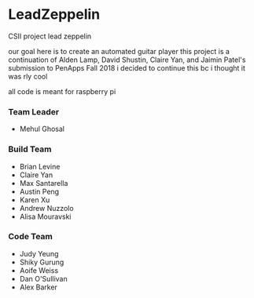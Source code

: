 # LeadZeppelin
CSII project lead zeppelin

our goal here is to create an automated guitar player
this project is a continuation of Alden Lamp, David Shustin, Claire Yan, and Jaimin Patel's submission to PenApps Fall 2018
i decided to continue this bc i thought it was rly cool

all code is meant for raspberry pi

### Team Leader
* Mehul Ghosal

### Build Team 
* Brian Levine
* Claire Yan
* Max Santarella
* Austin Peng
* Karen Xu
* Andrew Nuzzolo
* Alisa Mouravski 
  
### Code Team
* Judy Yeung
* Shiky Gurung
* Aoife Weiss
* Dan O'Sullivan
* Alex Barker
